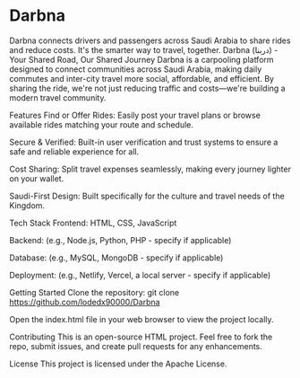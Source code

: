 # Darbna
Darbna connects drivers and passengers across Saudi Arabia to share rides and reduce costs. It's the smarter way to travel, together.
Darbna (دربنا) - Your Shared Road, Our Shared Journey
Darbna is a carpooling platform designed to connect communities across Saudi Arabia, making daily commutes and inter-city travel more social, affordable, and efficient. By sharing the ride, we're not just reducing traffic and costs—we're building a modern travel community.

Features
Find or Offer Rides: Easily post your travel plans or browse available rides matching your route and schedule.

Secure & Verified: Built-in user verification and trust systems to ensure a safe and reliable experience for all.

Cost Sharing: Split travel expenses seamlessly, making every journey lighter on your wallet.

Saudi-First Design: Built specifically for the culture and travel needs of the Kingdom.

Tech Stack
Frontend: HTML, CSS, JavaScript

Backend: (e.g., Node.js, Python, PHP - specify if applicable)

Database: (e.g., MySQL, MongoDB - specify if applicable)

Deployment: (e.g., Netlify, Vercel, a local server - specify if applicable)

Getting Started
Clone the repository: git clone https://github.com/lodedx90000/Darbna

Open the index.html file in your web browser to view the project locally.

Contributing
This is an open-source HTML project. Feel free to fork the repo, submit issues, and create pull requests for any enhancements.

License
This project is licensed under the Apache License.

